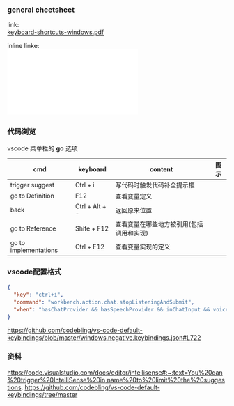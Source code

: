 
### general cheetsheet

link:  
[keyboard-shortcuts-windows.pdf](https://code.visualstudio.com/shortcuts/keyboard-shortcuts-windows.pdf)

inline linke:  
![](keyboard-shortcuts-windows.pdf)


### 代码浏览

vscode 菜单栏的 **go** 选项

| cmd                   | keyboard       | content               | 图示  |
| --------------------- | -------------- | --------------------- | --- |
| trigger suggest       | Ctrl + i       | 写代码时触发代码补全提示框         |     |
| go to Definition      | F12            | 查看变量定义                |     |
| back                  | Ctrl + Alt + - | 返回原来位置                |     |
| go to Reference       | Shife + F12    | 查看变量在哪些地方被引用(包括调用和实现) |     |
| go to implementations | Ctrl + F12     | 查看变量实现的定义             |     |

### vscode配置格式

```json
{
  "key": "ctrl+i",
  "command": "workbench.action.chat.stopListeningAndSubmit",
  "when": "hasChatProvider && hasSpeechProvider && inChatInput && voiceChatInProgress || hasChatProvider && hasSpeechProvider && inlineChatFocused && voiceChatInProgress"
}
```

https://github.com/codebling/vs-code-default-keybindings/blob/master/windows.negative.keybindings.json#L722


### 资料

https://code.visualstudio.com/docs/editor/intellisense#:~:text=You%20can%20trigger%20IntelliSense%20in,name%20to%20limit%20the%20suggestions.
https://github.com/codebling/vs-code-default-keybindings/tree/master